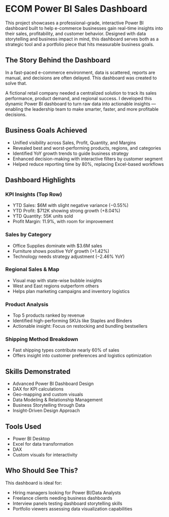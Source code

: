 # **ECOM Power BI Sales Dashboard**

This project showcases a professional-grade, interactive Power BI dashboard built to help e-commerce businesses gain real-time insights into their sales, profitability, and customer behavior. Designed with data storytelling and business impact in mind, this dashboard serves both as a strategic tool and a portfolio piece that hits measurable business goals.

## **The Story Behind the Dashboard**

In a fast-paced e-commerce environment, data is scattered, reports are manual, and decisions are often delayed. This dashboard was created to solve that.

A fictional retail company needed a centralized solution to track its sales performance, product demand, and regional success. I developed this dynamic Power BI dashboard to turn raw data into actionable insights — enabling the leadership team to make smarter, faster, and more profitable decisions.

## **Business Goals Achieved**

- Unified visibility across Sales, Profit, Quantity, and Margins
- Revealed best and worst-performing products, regions, and categories
- Identified YoY growth trends to guide business strategy
- Enhanced decision-making with interactive filters by customer segment
- Helped reduce reporting time by 80%, replacing Excel-based workflows

## **Dashboard Highlights**

### **KPI Insights (Top Row)**

- YTD Sales: $6M with slight negative variance (−0.55%)
- YTD Profit: $712K showing strong growth (+8.04%)
- YTD Quantity: 55K units sold
- Profit Margin: 11.9%, with room for improvement

### **Sales by Category**

- Office Supplies dominate with $3.6M sales
- Furniture shows positive YoY growth (+1.42%)
- Technology needs strategy adjustment (−2.46% YoY)

### **Regional Sales & Map**

- Visual map with state-wise bubble insights
- West and East regions outperform others
- Helps plan marketing campaigns and inventory logistics

### **Product Analysis**

- Top 5 products ranked by revenue
- Identified high-performing SKUs like Staples and Binders
- Actionable insight: Focus on restocking and bundling bestsellers

### **Shipping Method Breakdown**

- Fast shipping types contribute nearly 60% of sales
- Offers insight into customer preferences and logistics optimization

## **Skills Demonstrated**

- Advanced Power BI Dashboard Design
- DAX for KPI calculations
- Geo-mapping and custom visuals
- Data Modeling & Relationship Management
- Business Storytelling through Data
- Insight-Driven Design Approach

## **Tools Used**

- Power BI Desktop
- Excel for data transformation
- DAX
- Custom visuals for interactivity

## **Who Should See This?**

This dashboard is ideal for:

- Hiring managers looking for Power BI/Data Analysts
- Freelance clients needing business dashboards
- Interview panels testing dashboard storytelling skills
- Portfolio viewers assessing data visualization capabilities
